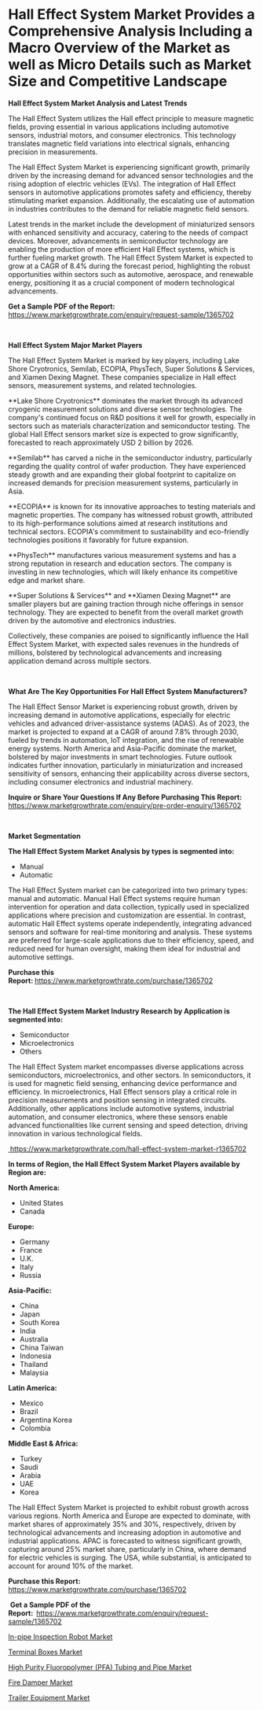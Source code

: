 <p><h1>Hall Effect System Market Provides a Comprehensive Analysis Including a Macro Overview of the Market as well as Micro Details such as Market Size and Competitive Landscape</h1></p><p><strong>Hall Effect System Market Analysis and Latest Trends</strong></p>
<p><p>The Hall Effect System utilizes the Hall effect principle to measure magnetic fields, proving essential in various applications including automotive sensors, industrial motors, and consumer electronics. This technology translates magnetic field variations into electrical signals, enhancing precision in measurements.</p><p>The Hall Effect System Market is experiencing significant growth, primarily driven by the increasing demand for advanced sensor technologies and the rising adoption of electric vehicles (EVs). The integration of Hall Effect sensors in automotive applications promotes safety and efficiency, thereby stimulating market expansion. Additionally, the escalating use of automation in industries contributes to the demand for reliable magnetic field sensors.</p><p>Latest trends in the market include the development of miniaturized sensors with enhanced sensitivity and accuracy, catering to the needs of compact devices. Moreover, advancements in semiconductor technology are enabling the production of more efficient Hall Effect systems, which is further fueling market growth. The Hall Effect System Market is expected to grow at a CAGR of 8.4% during the forecast period, highlighting the robust opportunities within sectors such as automotive, aerospace, and renewable energy, positioning it as a crucial component of modern technological advancements.</p></p>
<p><strong>Get a Sample PDF of the Report:&nbsp;</strong> <a href="https://www.marketgrowthrate.com/enquiry/request-sample/1365702">https://www.marketgrowthrate.com/enquiry/request-sample/1365702</a></p>
<p>&nbsp;</p>
<p><strong>Hall Effect System Major Market Players</strong></p>
<p><p>The Hall Effect System Market is marked by key players, including Lake Shore Cryotronics, Semilab, ECOPIA, PhysTech, Super Solutions & Services, and Xiamen Dexing Magnet. These companies specialize in Hall effect sensors, measurement systems, and related technologies.</p><p>**Lake Shore Cryotronics** dominates the market through its advanced cryogenic measurement solutions and diverse sensor technologies. The company's continued focus on R&D positions it well for growth, especially in sectors such as materials characterization and semiconductor testing. The global Hall Effect sensors market size is expected to grow significantly, forecasted to reach approximately USD 2 billion by 2026.</p><p>**Semilab** has carved a niche in the semiconductor industry, particularly regarding the quality control of wafer production. They have experienced steady growth and are expanding their global footprint to capitalize on increased demands for precision measurement systems, particularly in Asia.</p><p>**ECOPIA** is known for its innovative approaches to testing materials and magnetic properties. The company has witnessed robust growth, attributed to its high-performance solutions aimed at research institutions and technical sectors. ECOPIA's commitment to sustainability and eco-friendly technologies positions it favorably for future expansion.</p><p>**PhysTech** manufactures various measurement systems and has a strong reputation in research and education sectors. The company is investing in new technologies, which will likely enhance its competitive edge and market share.</p><p>**Super Solutions & Services** and **Xiamen Dexing Magnet** are smaller players but are gaining traction through niche offerings in sensor technology. They are expected to benefit from the overall market growth driven by the automotive and electronics industries.</p><p>Collectively, these companies are poised to significantly influence the Hall Effect System Market, with expected sales revenues in the hundreds of millions, bolstered by technological advancements and increasing application demand across multiple sectors.</p></p>
<p>&nbsp;</p>
<p><strong>What Are The Key Opportunities For Hall Effect System Manufacturers?</strong></p>
<p><p>The Hall Effect Sensor Market is experiencing robust growth, driven by increasing demand in automotive applications, especially for electric vehicles and advanced driver-assistance systems (ADAS). As of 2023, the market is projected to expand at a CAGR of around 7.8% through 2030, fueled by trends in automation, IoT integration, and the rise of renewable energy systems. North America and Asia-Pacific dominate the market, bolstered by major investments in smart technologies. Future outlook indicates further innovation, particularly in miniaturization and increased sensitivity of sensors, enhancing their applicability across diverse sectors, including consumer electronics and industrial machinery.</p></p>
<p><strong>Inquire or Share Your Questions If Any Before Purchasing This Report:</strong> <a href="https://www.marketgrowthrate.com/enquiry/pre-order-enquiry/1365702">https://www.marketgrowthrate.com/enquiry/pre-order-enquiry/1365702</a></p>
<p>&nbsp;</p>
<p><strong>Market Segmentation</strong></p>
<p><strong>The Hall Effect System Market Analysis by types is segmented into:</strong></p>
<p><ul><li>Manual</li><li>Automatic</li></ul></p>
<p><p>The Hall Effect System market can be categorized into two primary types: manual and automatic. Manual Hall Effect systems require human intervention for operation and data collection, typically used in specialized applications where precision and customization are essential. In contrast, automatic Hall Effect systems operate independently, integrating advanced sensors and software for real-time monitoring and analysis. These systems are preferred for large-scale applications due to their efficiency, speed, and reduced need for human oversight, making them ideal for industrial and automotive settings.</p></p>
<p><strong>Purchase this Report:&nbsp;</strong><a href="https://www.marketgrowthrate.com/purchase/1365702">https://www.marketgrowthrate.com/purchase/1365702</a></p>
<p>&nbsp;</p>
<p><strong>The Hall Effect System Market Industry Research by Application is segmented into:</strong></p>
<p><ul><li>Semiconductor</li><li>Microelectronics</li><li>Others</li></ul></p>
<p><p>The Hall Effect System market encompasses diverse applications across semiconductors, microelectronics, and other sectors. In semiconductors, it is used for magnetic field sensing, enhancing device performance and efficiency. In microelectronics, Hall Effect sensors play a critical role in precision measurements and position sensing in integrated circuits. Additionally, other applications include automotive systems, industrial automation, and consumer electronics, where these sensors enable advanced functionalities like current sensing and speed detection, driving innovation in various technological fields.</p></p>
<p><a href="https://www.marketgrowthrate.com/hall-effect-system-market-r1365702">&nbsp;https://www.marketgrowthrate.com/hall-effect-system-market-r1365702</a></p>
<p><strong>In terms of Region, the Hall Effect System Market Players available by Region are:</strong></p>
<p>
    <p> <strong> North America: </strong>
        <ul>
            <li>United States</li>
            <li>Canada</li>
        </ul>
        </p> 
    <p> <strong> Europe: </strong>
        <ul>
            <li>Germany</li>
            <li>France</li>
            <li>U.K.</li>
            <li>Italy</li>
            <li>Russia</li>
        </ul>
        </p> 
    <p> <strong> Asia-Pacific: </strong>
        <ul>
            <li>China</li>
            <li>Japan</li>
            <li>South Korea</li>
            <li>India</li>
            <li>Australia</li>
            <li>China Taiwan</li>
            <li>Indonesia</li>
            <li>Thailand</li>
            <li>Malaysia</li>
        </ul>
        </p> 
    <p> <strong> Latin America: </strong>
        <ul>
            <li>Mexico</li>
            <li>Brazil</li>
            <li>Argentina Korea</li>
            <li>Colombia</li>
        </ul>
        </p> 
    <p> <strong> Middle East & Africa: </strong>
        <ul>
            <li>Turkey</li>
            <li>Saudi</li>
            <li>Arabia</li>
            <li>UAE</li>
            <li>Korea</li>
        </ul>
    </p>
    </p>
<p><p>The Hall Effect System Market is projected to exhibit robust growth across various regions. North America and Europe are expected to dominate, with market shares of approximately 35% and 30%, respectively, driven by technological advancements and increasing adoption in automotive and industrial applications. APAC is forecasted to witness significant growth, capturing around 25% market share, particularly in China, where demand for electric vehicles is surging. The USA, while substantial, is anticipated to account for around 10% of the market.</p></p>
<p><strong>Purchase this Report: </strong><a href="https://www.marketgrowthrate.com/purchase/1365702">https://www.marketgrowthrate.com/purchase/1365702</a></p>
<p>&nbsp;<strong>Get a Sample PDF of the Report:&nbsp;&nbsp;</strong><a href="https://www.marketgrowthrate.com/enquiry/request-sample/1365702">https://www.marketgrowthrate.com/enquiry/request-sample/1365702</a></p>
<p><strong></strong></p>
<p><p><a href="https://medium.com/@ohumlzho95/in-pipe-inspection-robot-market-report-by-product-type-wheel-in-pipe-inspection-robot-tracked-ccd283480c97">In-pipe Inspection Robot Market</a></p><p><a href="https://www.linkedin.com/pulse/global-perspectives-terminal-boxes-market-trends-challenges-zdooe?trackingId=Yf%2F%2Fsc5oQsyEmQw0h73YTg%3D%3D">Terminal Boxes Market</a></p><p><a href="https://issuu.com/reportprime-2/docs/high-purity-fluoropolymer-pfa-tubin_b75cfba9128148">High Purity Fluoropolymer (PFA) Tubing and Pipe Market</a></p><p><a href="https://medium.com/@ohumlzho95/exploring-fire-damper-market-dynamics-global-trends-and-future-growth-prospects-2024-2031-e05307df510e">Fire Damper Market</a></p><p><a href="https://www.linkedin.com/pulse/trailer-equipment-market-size-share-growth-analysis-type-g6ege?trackingId=2wWnqamcTomEqd23kwbb0Q%3D%3D">Trailer Equipment Market</a></p></p>